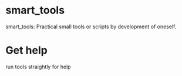 

# smart_tools
smart_tools: Practical small tools or scripts by development of oneself.

# Get help

  run tools straightly for help
